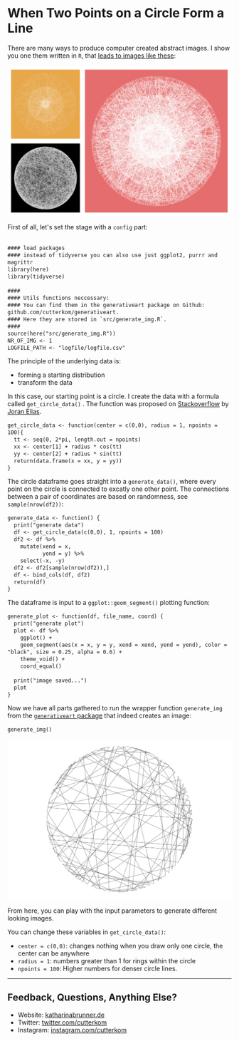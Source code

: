 # When Two Points on a Circle Form a Line

There are many ways to produce computer created abstract images. I show you one them written in `R`, that [leads to images like these](instagram.com/cutterkom):

![](generativeart_circle_lines.png)

First of all, let's set the stage with a `config` part:

```{r warning=F, message=F}

#### load packages
#### instead of tidyverse you can also use just ggplot2, purrr and magrittr
library(here)
library(tidyverse)

####
#### Utils functions neccessary:
#### You can find them in the generativeart package on Github: github.com/cutterkom/generativeart.
#### Here they are stored in `src/generate_img.R`.
####
source(here("src/generate_img.R"))
NR_OF_IMG <- 1
LOGFILE_PATH <- "logfile/logfile.csv"

```

The principle of the underlying data is:

- forming a starting distribution
- transform the data

In this case, our starting point is a circle. I create the data with a formula called `get_circle_data()`
. The function was proposed on [Stackoverflow](https://stackoverflow.com/questions/6862742/draw-a-circle-with-ggplot2/9847076) by [Joran Elias](https://github.com/joranE).

```{r}
get_circle_data <- function(center = c(0,0), radius = 1, npoints = 100){
  tt <- seq(0, 2*pi, length.out = npoints)
  xx <- center[1] + radius * cos(tt)
  yy <- center[2] + radius * sin(tt)
  return(data.frame(x = xx, y = yy))
}
```

The circle dataframe goes straight into a `generate_data()`, where every point on the circle is connected to excatly one other point. The connections between a pair of coordinates are based on randomness, see `sample(nrow(df2))`:

```{r}
generate_data <- function() {
  print("generate data")
  df <- get_circle_data(c(0,0), 1, npoints = 100)
  df2 <- df %>%
    mutate(xend = x,
           yend = y) %>%
    select(-x, -y)
  df2 <- df2[sample(nrow(df2)),]
  df <- bind_cols(df, df2)
  return(df)
}
```

The dataframe is input to a `ggplot::geom_segment()` plotting function:

```{r}
generate_plot <- function(df, file_name, coord) {
  print("generate plot")
  plot <- df %>%
    ggplot() +
    geom_segment(aes(x = x, y = y, xend = xend, yend = yend), color = "black", size = 0.25, alpha = 0.6) +
    theme_void() +
    coord_equal()

  print("image saved...")
  plot
}
```

Now we have all parts gathered to run the wrapper function `generate_img` from the [`generativeart` package](http://github.com/cutterkom) that indeed creates an image:

```{r warning=F, message=F}
generate_img()
```

![](circle_example.png)

From here, you can play with the input parameters to generate different looking images.

You can change these variables in `get_circle_data()`:

* `center = c(0,0)`: changes nothing when you draw only one circle, the center can be anywhere
* `radius = 1`: numbers greater than 1 for rings within the circle
* `npoints = 100`: Higher numbers for denser circle lines.


---

## Feedback, Questions, Anything Else?

* Website: [katharinabrunner.de](katharinabrunner.de)
* Twitter: [twitter.com/cutterkom](twitter.com/cutterkom)
* Instagram: [instagram.com/cutterkom](instagram.com/cutterkom)
